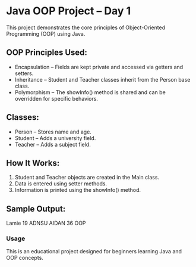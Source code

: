 # Java OOP Project – Day 1

This project demonstrates the core principles of Object-Oriented Programming (OOP) using Java.

## OOP Principles Used:
- Encapsulation – Fields are kept private and accessed via getters and setters.
- Inheritance – Student and Teacher classes inherit from the Person base class.
- Polymorphism – The showInfo() method is shared and can be overridden for specific behaviors.

## Classes:
- Person – Stores name and age.
- Student – Adds a university field.
- Teacher – Adds a subject field.

## How It Works:
1. Student and Teacher objects are created in the Main class.
2. Data is entered using setter methods.
3. Information is printed using the showInfo() method.

## Sample Output:
Lamie 19 ADNSU
AIDAN 36 OOP

### Usage
This is an educational project designed for beginners learning Java and OOP concepts.
